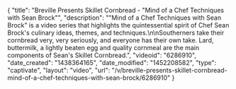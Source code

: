 {
    "title": "Breville Presents Skillet Cornbread - \"Mind of a Chef Techniques with Sean Brock\"",
    "description": "\"Mind of a Chef Techniques with Sean Brock\" is a video series that highlights the quintessential spirit of Chef Sean Brock's culinary ideas, themes, and techniques.\n\nSoutherners take their cornbread very, very seriously, and everyone has their own take. Lard, buttermilk, a lightly beaten egg and quality cornmeal are the main components of Sean's Skillet Cornbread.",
    "videoid": "6286910",
    "date_created": "1438364165",
    "date_modified": "1452208582",
    "type": "captivate",
    "layout": "video",
    "url": "\/v\/breville-presents-skillet-cornbread-mind-of-a-chef-techniques-with-sean-brock\/6286910"
}